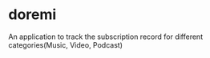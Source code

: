 # doremi
An application to track the subscription record for different categories(Music, Video, Podcast)
